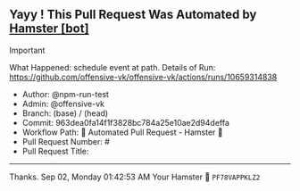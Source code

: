 ## Yayy ! This Pull Request Was Automated by [Hamster [bot]](https://github.com/npm-run-test)

> [!IMPORTANT]
> What Happened: schedule event at  path.
> Details of Run: https://github.com/offensive-vk/offensive-vk/actions/runs/10659314838

- Author: @npm-run-test
- Admin: @offensive-vk
- Branch:  (base) /  (head)
- Commit: 963dea0fa14f1f3828bc784a25e10ae2d94deffa
- Workflow Path: 🤖 Automated Pull Request - Hamster 🐹
- Pull Request Number: #
- Pull Request Title: 

---

Thanks.
Sep 02, Monday 01:42:53 AM
Your Hamster 🐹 <code>PF78VAPPKLZ2</code>
